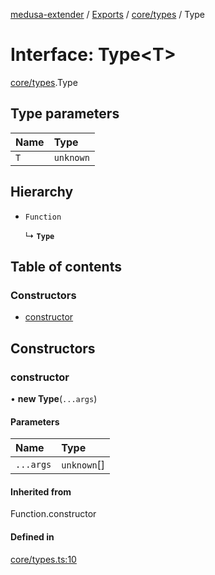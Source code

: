 [medusa-extender](../README.md) / [Exports](../modules.md) / [core/types](../modules/core_types.md) / Type

# Interface: Type<T\>

[core/types](../modules/core_types.md).Type

## Type parameters

| Name | Type |
| :------ | :------ |
| `T` | `unknown` |

## Hierarchy

- `Function`

  ↳ **`Type`**

## Table of contents

### Constructors

- [constructor](core_types.Type.md#constructor)

## Constructors

### constructor

• **new Type**(`...args`)

#### Parameters

| Name | Type |
| :------ | :------ |
| `...args` | `unknown`[] |

#### Inherited from

Function.constructor

#### Defined in

[core/types.ts:10](https://github.com/adrien2p/medusa-extender/blob/4d59aa3/src/core/types.ts#L10)
